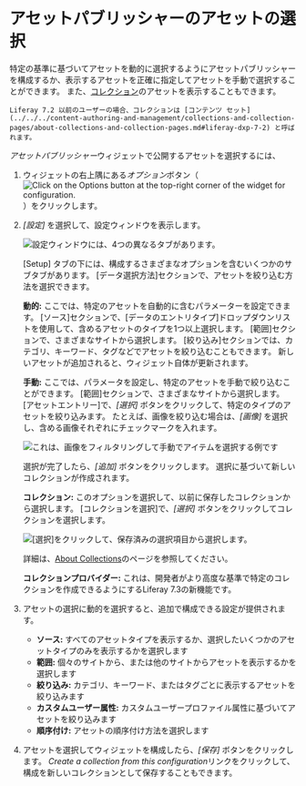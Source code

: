 # アセットパブリッシャーのアセットの選択

特定の基準に基づいてアセットを動的に選択するようにアセットパブリッシャーを構成するか、表示するアセットを正確に指定してアセットを手動で選択することができます。 また、[コレクション](../../../content-authoring-and-management/collections-and-collection-pages/about-collections-and-collection-pages.md)のアセットを表示することもできます。

```{note}
Liferay 7.2 以前のユーザーの場合、コレクションは [コンテンツ セット](../../../content-authoring-and-management/collections-and-collection-pages/about-collections-and-collection-pages.md#liferay-dxp-7-2) と呼ばれます。 
```

*アセットパブリッシャー*ウィジェットで公開するアセットを選択するには、

1.  ウィジェットの右上隅にある*オプション*ボタン（![Click on the Options button at the top-right corner of the widget for configuration.](../../../images/icon-options.png)）をクリックします。

2.  *[設定]* を選択して、設定ウィンドウを表示します。

    ![設定ウィンドウには、4つの異なるタブがあります。](selecting-assets-in-the-asset-publisher-widget/images/02.png)

    [Setup] タブの下には、構成するさまざまなオプションを含むいくつかのサブタブがあります。 [データ選択方法]セクションで、アセットを絞り込む方法を選択できます。

    **動的:** ここでは、特定のアセットを自動的に含むパラメーターを設定できます。 [ソース]セクションで、[データのエントリタイプ]ドロップダウンリストを使用して、含めるアセットのタイプを1つ以上選択します。 [範囲]セクションで、さまざまなサイトから選択します。 [絞り込み]セクションでは、カテゴリ、キーワード、タグなどでアセットを絞り込むこともできます。 新しいアセットが追加されると、ウィジェット自体が更新されます。

    **手動:** ここでは、パラメータを設定し、特定のアセットを手動で絞り込むことができます。 [範囲]セクションで、さまざまなサイトから選択します。 [アセットエントリー]で、*[選択]* ボタンをクリックして、特定のタイプのアセットを絞り込みます。 たとえば、画像を絞り込む場合は、*[画像]* を選択し、含める画像それぞれにチェックマークを入れます。

    ![これは、画像をフィルタリングして手動でアイテムを選択する例です](selecting-assets-in-the-asset-publisher-widget/images/03.png)

    選択が完了したら、*[追加]* ボタンをクリックします。 選択に基づいて新しいコレクションが作成されます。

    **コレクション:** このオプションを選択して、以前に保存したコレクションから選択します。 [コレクションを選択]で、*[選択]* ボタンをクリックしてコレクションを選択します。

    ![[選択]をクリックして、保存済みの選択項目から選択します。](selecting-assets-in-the-asset-publisher-widget/images/04.png)

    詳細は、[About Collections](../../../content-authoring-and-management/collections-and-collection-pages/about-collections-and-collection-pages.md)のページを参照してください。

    **コレクションプロバイダー:** これは、開発者がより高度な基準で特定のコレクションを作成できるようにするLiferay 7.3の新機能です。

3.  アセットの選択に動的を選択すると、追加で構成できる設定が提供されます。

      - **ソース:** すべてのアセットタイプを表示するか、選択したいくつかのアセットタイプのみを表示するかを選択します
      - **範囲:** 個々のサイトから、または他のサイトからアセットを表示するかを選択します
      - **絞り込み:** カテゴリ、キーワード、またはタグごとに表示するアセットを絞り込みます
      - **カスタムユーザー属性:** カスタムユーザープロファイル属性に基づいてアセットを絞り込みます
      - **順序付け:** アセットの順序付け方法を選択します

4.  アセットを選択してウィジェットを構成したら、*[保存]* ボタンをクリックします。 *Create a collection from this configuration*リンクをクリックして、構成を新しいコレクションとして保存することもできます。
